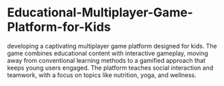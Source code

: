 # Educational-Multiplayer-Game-Platform-for-Kids
developing  a captivating multiplayer game platform designed for kids. The game combines educational content with interactive gameplay, moving away from conventional learning methods to a gamified approach that keeps young users engaged. The platform teaches social interaction and teamwork, with a focus on topics like nutrition, yoga, and wellness.

